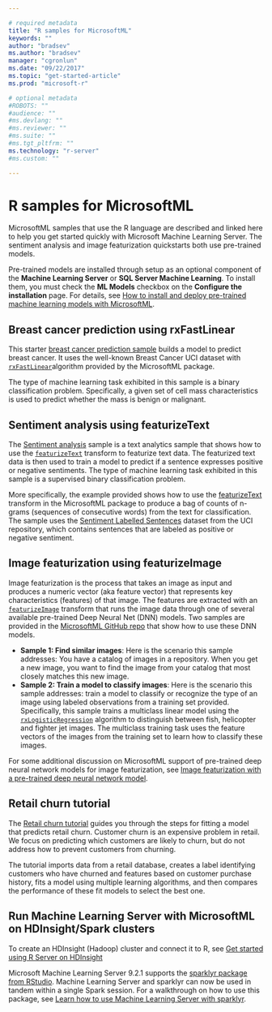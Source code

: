 ```yaml
---

# required metadata
title: "R samples for MicrosoftML"
keywords: ""
author: "bradsev"
ms.author: "bradsev"
manager: "cgronlun"
ms.date: "09/22/2017"
ms.topic: "get-started-article"
ms.prod: "microsoft-r"

# optional metadata
#ROBOTS: ""
#audience: ""
#ms.devlang: ""
#ms.reviewer: ""
#ms.suite: ""
#ms.tgt_pltfrm: ""
ms.technology: "r-server"
#ms.custom: ""

---
```


# R samples for MicrosoftML

MicrosoftML samples that use the R language are described and linked here to help you get started quickly with Microsoft Machine Learning Server. The sentiment analysis and image featurization quickstarts both use pre-trained models. 

Pre-trained models are installed through setup as an optional component of the **Machine Learning Server** or **SQL Server Machine Learning**. To install them, you must check the **ML Models** checkbox on the **Configure the installation** page. For details, see [How to install and deploy pre-trained machine learning models with MicrosoftML](../install/microsoftml-install-pretrained-models.md).


## Breast cancer prediction using rxFastLinear

This starter [breast cancer prediction sample](https://github.com/Microsoft/microsoft-r/tree/master/microsoft-ml/Samples/101/BinaryClassification/BreastCancerPrediction) builds a model to predict breast cancer. It uses the well-known Breast Cancer UCI dataset with [`rxFastLinear`](../r-reference/microsoftml/rxfastlinear.md)algorithm provided by the MicrosoftML package.

The type of machine learning task exhibited in this sample is a binary classification problem. Specifically, a given set of cell mass characteristics is used to predict whether the mass is benign or malignant.


## Sentiment analysis using featurizeText

The [Sentiment analysis](https://github.com/Microsoft/microsoft-r/tree/master/microsoft-ml/Samples/101/BinaryClassification/SimpleSentimentAnalysis) sample is a text analytics sample that shows how to use the [`featurizeText`](../r-reference/microsoftml/featurizetext.md) transform to featurize text data. The featurized text data is then used to train a model to predict if a sentence expresses positive or negative sentiments. The type of machine learning task exhibited in this sample is a supervised binary classification problem.

More specifically, the example provided shows how to use the [featurizeText](../r-reference/microsoftml/featurizetext.md) transform in the MicrosoftML package to produce a bag of counts of n-grams (sequences of consecutive words) from the text for classification. The sample uses the [Sentiment Labelled Sentences](https://archive.ics.uci.edu/ml/datasets/Sentiment+Labelled+Sentences) dataset from the UCI repository, which contains sentences that are labeled as positive or negative sentiment.


## Image featurization using featurizeImage

Image featurization is the process that takes an image as input and produces a numeric vector (aka feature vector) that represents key characteristics (features) of that image. The features are extracted with an [`featurizeImage`](../r-reference/microsoftml/featurizeimage.md) transform that runs the image data through one of several available pre-trained Deep Neural Net (DNN) models. Two samples are provided in the [MicrosoftML GitHub repo](https://github.com/Microsoft/microsoft-r/tree/master/microsoft-ml/Samples/PreTrainedModels/ImageAnalytics/ImageFeaturizer) that show how to use these DNN models.

- **Sample 1: Find similar images**: Here is the scenario this sample addresses: You have a catalog of images in a repository. When you get a new image, you want to find the image from your catalog that most closely matches this new image.
- **Sample 2: Train a model to classify images**: Here is the scenario this sample addresses: train a model to classify or recognize the type of an image using labeled observations from a training set provided. Specifically, this sample trains a multiclass linear model using the [`rxLogisticRegression`](../r-reference/microsoftml/logisticregression.md) algorithm to distinguish between fish, helicopter and fighter jet images. The multiclass training task uses the feature vectors of the images from the training set to learn how to classify these images.

For some additional discussion on MicrosoftML support of pre-trained deep neural network models for image featurization, see [Image featurization with a pre-trained deep neural network model](https://blogs.msdn.microsoft.com/rserver/2017/04/12/image-featurization-with-a-pre-trained-deep-neural-network-model/).

## Retail churn tutorial

The [Retail churn tutorial](https://github.com/Microsoft/microsoft-r/tree/master/microsoft-ml/Microsoft%20ML%20Tutorial) guides you through the steps for fitting a model that predicts retail churn. Customer churn is an expensive problem in retail. We focus on predicting which customers are likely to churn, but do not address how to prevent customers from churning.

The tutorial imports data from a retail database, creates a label identifying customers who have churned and features based on customer purchase history, fits a model using multiple learning algorithms, and then compares the performance of these fit models to select the best one. 


## Run Machine Learning Server with MicrosoftML on HDInsight/Spark clusters

To create an HDInsight (Hadoop) cluster and connect it to R, see [Get started using R Server on HDInsight](https://docs.microsoft.com/en-us/azure/hdinsight/hdinsight-hadoop-r-server-get-started)

Microsoft Machine Learning Server 9.2.1 supports the [sparklyr package from RStudio](https://cran.r-project.org/web/packages/sparklyr/index.html). Machine Learning Server and sparklyr can now be used in tandem within a single Spark session. For a walkthrough on how to use this package, see [Learn how to use Machine Learning Server with sparklyr](tutorial-sparklyr-revoscaler.md).
